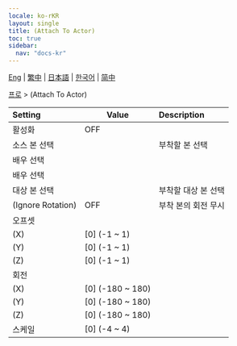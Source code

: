 ```yaml
---
locale: ko-rKR
layout: single
title: (Attach To Actor)
toc: true
sidebar:
  nav: "docs-kr"
---
```

[Eng](/dancexr/menu/2025.4/actor/attach_to_actor) | [繁中](/tw/dancexr/menu/2025.4/actor/attach_to_actor) | [日本語](/jp/dancexr/menu/2025.4/actor/attach_to_actor) | [한국어](/kr/dancexr/menu/2025.4/actor/attach_to_actor) | [简中](/zh/dancexr/menu/2025.4/actor/attach_to_actor)

[프로](../menu#프로) > (Attach To Actor)



| Setting | Value | Description |
| :--- | --- | :--- |
| 활성화 | OFF | 
| 소스 본 선택 || 부착할 본 선택
| 배우 선택 || 
| 배우 선택 |  |  |
| 대상 본 선택 || 부착할 대상 본 선택
| (Ignore Rotation) | OFF | 부착 본의 회전 무시
| 오프셋 || 
| (X) | [0] (-1 ~ 1) | 
| (Y) | [0] (-1 ~ 1) | 
| (Z) | [0] (-1 ~ 1) | 
| 회전 || 
| (X) | [0] (-180 ~ 180) | 
| (Y) | [0] (-180 ~ 180) | 
| (Z) | [0] (-180 ~ 180) | 
| 스케일 | [0] (-4 ~ 4) | 
